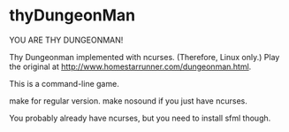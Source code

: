 thyDungeonMan
=============

YOU ARE THY DUNGEONMAN!

Thy Dungeonman implemented with ncurses. (Therefore, Linux only.)  Play the original at http://www.homestarrunner.com/dungeonman.html.

This is a command-line game.

  make for regular version.
  make nosound if you just have ncurses.

You probably already have ncurses, but you need to install sfml though.
